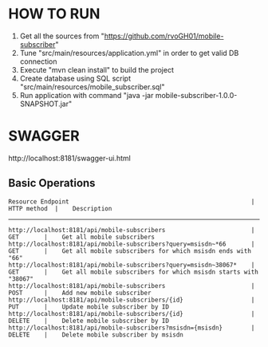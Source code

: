 # HOW TO RUN
1. Get all the sources from "https://github.com/rvoGH01/mobile-subscriber"
2. Tune "src/main/resources/application.yml" in order to get valid DB connection
3. Execute "mvn clean install" to build the project
4. Create database using SQL script "src/main/resources/mobile_subscriber.sql"
5. Run application with command "java -jar mobile-subscriber-1.0.0-SNAPSHOT.jar"

# SWAGGER
http://localhost:8181/swagger-ui.html

## Basic Operations

    Resource Endpoint                                                   | HTTP method  |    Description
---------------------------------------------------------------------------------------------------------------------------------------------------------------
    http://localhost:8181/api/mobile-subscribers                        |    GET       |    Get all mobile subscribers
    http://localhost:8181/api/mobile-subscribers?query=msisdn~*66       |    GET       |    Get all mobile subscribers for which msisdn ends with "66"
    http://localhost:8181/api/mobile-subscribers?query=msisdn~38067*    |    GET       |    Get all mobile subscribers for which msisdn starts with "38067"
    http://localhost:8181/api/mobile-subscribers                        |    POST      |    Add new mobile subscriber
    http://localhost:8181/api/mobile-subscribers/{id}                   |    PUT       |    Update mobile subscriber by ID
    http://localhost:8181/api/mobile-subscribers/{id}                   |    DELETE    |    Delete mobile subscriber by ID
    http://localhost:8181/api/mobile-subscribers?msisdn={msisdn}        |    DELETE    |    Delete mobile subscriber by msisdn

